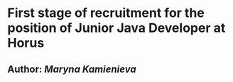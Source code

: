 # First stage of recruitment for the position of Junior Java Developer at Horus
## Author: _Maryna Kamienieva_

